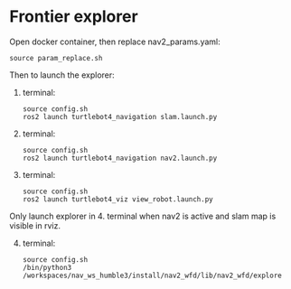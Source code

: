 # Frontier explorer

Open docker container, then replace nav2_params.yaml:
   ```
   source param_replace.sh
   ```
Then to launch the explorer:
1. terminal:
   ```
   source config.sh
   ros2 launch turtlebot4_navigation slam.launch.py
   ```
2. terminal:
   ```
   source config.sh
   ros2 launch turtlebot4_navigation nav2.launch.py
   ```
3. terminal:
   ```
   source config.sh
   ros2 launch turtlebot4_viz view_robot.launch.py
   ```
Only launch explorer in 4. terminal when nav2 is active and slam map is visible in rviz.

4. terminal:
   ```
   source config.sh
   /bin/python3 /workspaces/nav_ws_humble3/install/nav2_wfd/lib/nav2_wfd/explore
   ```
